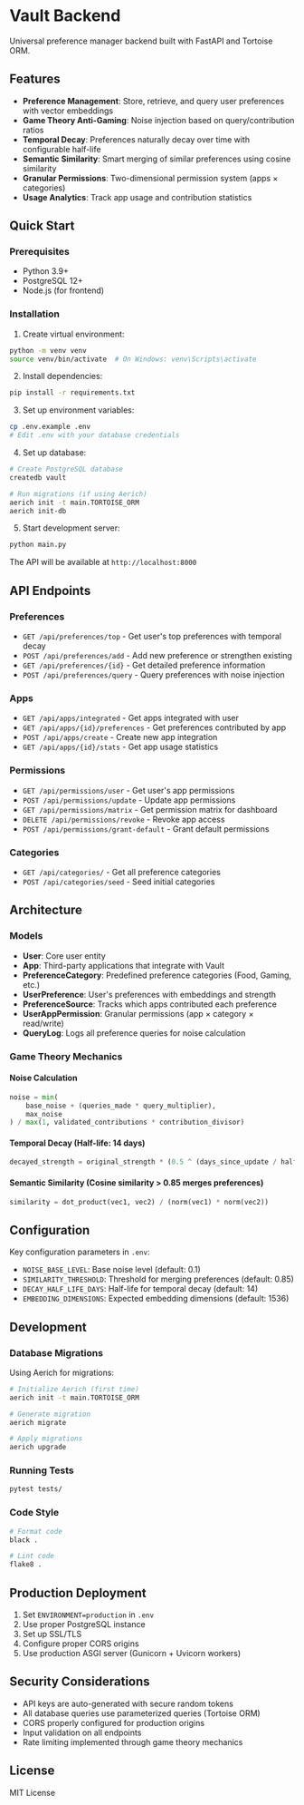 # Vault Backend

Universal preference manager backend built with FastAPI and Tortoise ORM.

## Features

- **Preference Management**: Store, retrieve, and query user preferences with vector embeddings
- **Game Theory Anti-Gaming**: Noise injection based on query/contribution ratios
- **Temporal Decay**: Preferences naturally decay over time with configurable half-life
- **Semantic Similarity**: Smart merging of similar preferences using cosine similarity
- **Granular Permissions**: Two-dimensional permission system (apps × categories)
- **Usage Analytics**: Track app usage and contribution statistics

## Quick Start

### Prerequisites

- Python 3.9+
- PostgreSQL 12+
- Node.js (for frontend)

### Installation

1. Create virtual environment:
```bash
python -m venv venv
source venv/bin/activate  # On Windows: venv\Scripts\activate
```

2. Install dependencies:
```bash
pip install -r requirements.txt
```

3. Set up environment variables:
```bash
cp .env.example .env
# Edit .env with your database credentials
```

4. Set up database:
```bash
# Create PostgreSQL database
createdb vault

# Run migrations (if using Aerich)
aerich init -t main.TORTOISE_ORM
aerich init-db
```

5. Start development server:
```bash
python main.py
```

The API will be available at `http://localhost:8000`

## API Endpoints

### Preferences
- `GET /api/preferences/top` - Get user's top preferences with temporal decay
- `POST /api/preferences/add` - Add new preference or strengthen existing
- `GET /api/preferences/{id}` - Get detailed preference information
- `POST /api/preferences/query` - Query preferences with noise injection

### Apps
- `GET /api/apps/integrated` - Get apps integrated with user
- `GET /api/apps/{id}/preferences` - Get preferences contributed by app
- `POST /api/apps/create` - Create new app integration
- `GET /api/apps/{id}/stats` - Get app usage statistics

### Permissions
- `GET /api/permissions/user` - Get user's app permissions
- `POST /api/permissions/update` - Update app permissions
- `GET /api/permissions/matrix` - Get permission matrix for dashboard
- `DELETE /api/permissions/revoke` - Revoke app access
- `POST /api/permissions/grant-default` - Grant default permissions

### Categories
- `GET /api/categories/` - Get all preference categories
- `POST /api/categories/seed` - Seed initial categories

## Architecture

### Models

- **User**: Core user entity
- **App**: Third-party applications that integrate with Vault
- **PreferenceCategory**: Predefined preference categories (Food, Gaming, etc.)
- **UserPreference**: User's preferences with embeddings and strength
- **PreferenceSource**: Tracks which apps contributed each preference
- **UserAppPermission**: Granular permissions (app × category × read/write)
- **QueryLog**: Logs all preference queries for noise calculation

### Game Theory Mechanics

#### Noise Calculation
```python
noise = min(
    base_noise + (queries_made * query_multiplier),
    max_noise
) / max(1, validated_contributions * contribution_divisor)
```

#### Temporal Decay (Half-life: 14 days)
```python
decayed_strength = original_strength * (0.5 ^ (days_since_update / half_life_days))
```

#### Semantic Similarity (Cosine similarity > 0.85 merges preferences)
```python
similarity = dot_product(vec1, vec2) / (norm(vec1) * norm(vec2))
```

## Configuration

Key configuration parameters in `.env`:

- `NOISE_BASE_LEVEL`: Base noise level (default: 0.1)
- `SIMILARITY_THRESHOLD`: Threshold for merging preferences (default: 0.85)
- `DECAY_HALF_LIFE_DAYS`: Half-life for temporal decay (default: 14)
- `EMBEDDING_DIMENSIONS`: Expected embedding dimensions (default: 1536)

## Development

### Database Migrations

Using Aerich for migrations:

```bash
# Initialize Aerich (first time)
aerich init -t main.TORTOISE_ORM

# Generate migration
aerich migrate

# Apply migrations
aerich upgrade
```

### Running Tests

```bash
pytest tests/
```

### Code Style

```bash
# Format code
black .

# Lint code
flake8 .
```

## Production Deployment

1. Set `ENVIRONMENT=production` in `.env`
2. Use proper PostgreSQL instance
3. Set up SSL/TLS
4. Configure proper CORS origins
5. Use production ASGI server (Gunicorn + Uvicorn workers)

## Security Considerations

- API keys are auto-generated with secure random tokens
- All database queries use parameterized queries (Tortoise ORM)
- CORS properly configured for production origins
- Input validation on all endpoints
- Rate limiting implemented through game theory mechanics

## License

MIT License